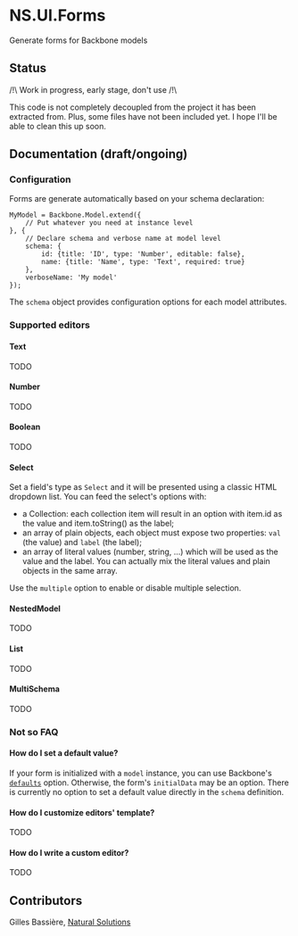 NS.UI.Forms
===========

Generate forms for Backbone models

## Status ##

/!\ Work in progress, early stage, don't use /!\

This code is not completely decoupled from the project it has been extracted from. Plus, some files have not been included yet. I hope I'll be able to clean this up soon.

## Documentation (draft/ongoing) ##

### Configuration ###

Forms are generate automatically based on your schema declaration:

    MyModel = Backbone.Model.extend({
        // Put whatever you need at instance level
    }, {
        // Declare schema and verbose name at model level
        schema: {
            id: {title: 'ID', type: 'Number', editable: false},
            name: {title: 'Name', type: 'Text', required: true}
        },
        verboseName: 'My model'
    });

The `schema` object provides configuration options for each model attributes.

### Supported editors ###

#### Text ####

TODO

#### Number ####

TODO

#### Boolean ####

TODO

#### Select ####

Set a field's type as `Select` and it will be presented using a classic HTML dropdown list. You can feed the select's options with:
- a Collection: each collection item will result in an option with item.id as the value and item.toString() as the label;
- an array of plain objects, each object must expose two properties: `val` (the value) and `label` (the label);
- an array of literal values (number, string, ...) which will be used as the value and the label.
You can actually mix the literal values and plain objects in the same array.

Use the `multiple` option to enable or disable multiple selection.

#### NestedModel ####

TODO

#### List ####

TODO

#### MultiSchema ####

TODO

### Not so FAQ ###

#### How do I set a default value? ####

If your form is initialized with a `model` instance, you can use Backbone's [`defaults`](http://backbonejs.org/#Model-defaults) option. Otherwise, the form's `initialData` may be an option. There is currently no option to set a default value directly in the `schema` definition.

#### How do I customize editors' template? ####

TODO

#### How do I write a custom editor? ####

TODO

## Contributors ##

Gilles Bassière, [Natural Solutions](http://natural-solutions.eu/)
